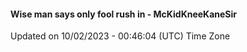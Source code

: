 #### Wise man says only fool rush in - McKidKneeKaneSir
Updated on 10/02/2023 - 00:46:04 (UTC) Time Zone
